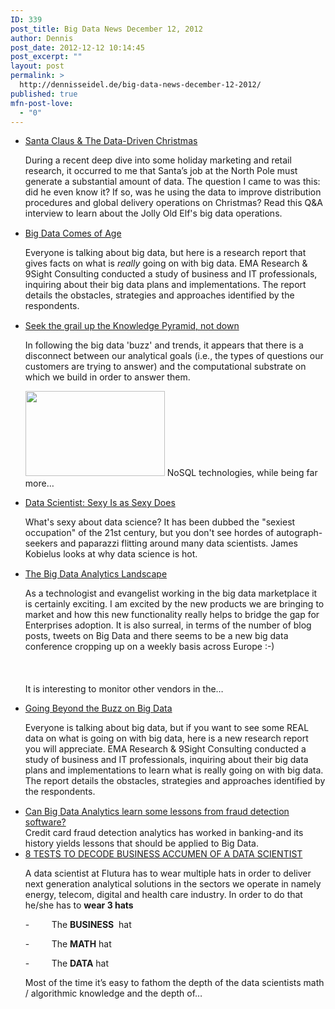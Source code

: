 ```yaml
---
ID: 339
post_title: Big Data News December 12, 2012
author: Dennis
post_date: 2012-12-12 10:14:45
post_excerpt: ""
layout: post
permalink: >
  http://dennisseidel.de/big-data-news-december-12-2012/
published: true
mfn-post-love:
  - "0"
---
```

<ul class="scrd_digest">
<li><a href="http://feedproxy.google.com/~r/ibm-big-data-hub/~3/lri8XAkuEQo/santa-claus-data-driven-christmas" rel="external">Santa Claus &amp; The Data-Driven Christmas</a>
<div><div><div><div><p>During a recent deep dive into some holiday marketing and retail research, it occurred to me that Santa’s job at the North Pole must generate a substantial amount of data. The question I came to was this: did he even know it? If so, was he using the data to improve distribution procedures and global delivery operations on Christmas? Read this Q&amp;A interview to learn about the Jolly Old Elf's big data operations.</p>
</div></div></div><img src="http://feeds.feedburner.com/~r/ibm-big-data-hub/~4/lri8XAkuEQo" height="1" width="1" /></div>
</li>
<li><a href="http://feedproxy.google.com/~r/ibm-big-data-hub/~3/dINOoVHojHI/big-data-comes-age" rel="external">Big Data Comes of Age</a>
<div><div><div><div><p>Everyone is talking about big data, but here is a research report that gives facts on what is <em>really </em>going on with big data. EMA Research &amp; 9Sight Consulting conducted a study of business and IT professionals, inquiring about their big data plans and implementations. The report details the obstacles, strategies and approaches identified by the respondents.</p>
</div></div></div><img src="http://feeds.feedburner.com/~r/ibm-big-data-hub/~4/dINOoVHojHI" height="1" width="1" /></div>
</li>
<li><a href="http://www.datasciencecentral.com/xn/detail/6448529%3ABlogPost%3A39197" rel="external">Seek the grail up the Knowledge Pyramid, not down</a>
<div><p>In following the big data 'buzz' and trends, it appears that there is a disconnect between our analytical goals (i.e., the types of questions our customers are trying to answer) and the computational substrate on which we build in order to answer them.</p>
<p></p>
<p><a href="http://api.ning.com:80/files/t5YMQs7Ra2tMNqzFx6BCT9AHlIgqD6vofM4dKCR1P2WagkGr4GJajPCxoWvjC0gAPmjZZxLPu3vx-e8rJxrZ2zU3yfzV7ECT/KnowledgePyramid.png" target="_self"><img height="136" src="http://api.ning.com:80/files/t5YMQs7Ra2tMNqzFx6BCT9AHlIgqD6vofM4dKCR1P2WagkGr4GJajPCxoWvjC0gAPmjZZxLPu3vx-e8rJxrZ2zU3yfzV7ECT/KnowledgePyramid.png" width="223"></img></a> NoSQL technologies, while being far more…</p></div>
</li>
<li><a href="http://feedproxy.google.com/~r/ibm-big-data-hub/~3/eD0YkNQIb8M/data-scientist-sexy-sexy-does" rel="external">Data Scientist: Sexy Is as Sexy Does</a>
<div><div><div><div><p>What's sexy about data science? It has been dubbed the "sexiest occupation" of the 21st century, but you don't see hordes of autograph-seekers and paparazzi flitting around many data scientists. James Kobielus looks at why data science is hot.</p>
</div></div></div><img src="http://feeds.feedburner.com/~r/ibm-big-data-hub/~4/eD0YkNQIb8M" height="1" width="1" /></div>
</li>
<li><a href="http://www.datasciencecentral.com/xn/detail/6448529%3ABlogPost%3A39227" rel="external">The Big Data Analytics Landscape</a>
<div><p><span>As a technologist and evangelist working in the big data marketplace it is certainly exciting. I am excited by the new products we are bringing to market and how this new functionality really helps to bridge the gap for Enterprises adoption. It is also surreal, in terms of the number of blog posts, tweets on Big Data and there seems to be a new big data conference cropping up on a weekly basis across Europe :-)</span><br></br><br></br><span>It is interesting to monitor other vendors in the…</span></p></div>
</li>
<li><a href="http://feedproxy.google.com/~r/ibm-big-data-hub/~3/SJmZN0rN-c8/going-beyond-buzz-big-data" rel="external">Going Beyond the Buzz on Big Data</a>
<div><div><div><div><p>Everyone is talking about big data, but if you want to see some REAL data on what is going on with big data, here is a new research report you will appreciate. EMA Research &amp; 9Sight Consulting conducted a study of business and IT professionals, inquiring about their big data plans and implementations to learn what is really going on with big data. The report details the obstacles, strategies and approaches identified by the respondents.</p>
</div></div></div><img src="http://feeds.feedburner.com/~r/ibm-big-data-hub/~4/SJmZN0rN-c8" height="1" width="1" /></div>
</li>
<li><a href="http://www.techrepublic.com/blog/big-data-analytics/can-big-data-analytics-learn-some-lessons-from-fraud-detection-software/296" rel="external">Can Big Data Analytics learn some lessons from fraud detection software?</a>
<div>Credit card fraud detection analytics has worked in banking-and its history yields lessons that should be applied to Big Data.</div>
</li>
<li><a href="http://www.datasciencecentral.com/xn/detail/6448529%3ABlogPost%3A38959" rel="external">8 TESTS TO DECODE BUSINESS ACCUMEN OF A DATA SCIENTIST</a>
<div><p>A data scientist at Flutura has to wear multiple hats in order to deliver next generation analytical solutions in the sectors we operate in namely energy, telecom, digital and health care industry. In order to do that he/she has to <b>wear 3 hats</b></p>
<p>-         The <b>BUSINESS</b>  hat</p>
<p>-         The <b>MATH</b> hat</p>
<p>-         The <b>DATA</b> hat</p>
<p>Most of the time it’s easy to fathom the depth of the data scientists math / algorithmic knowledge and the depth of…</p></div>
</li>
</ul>
